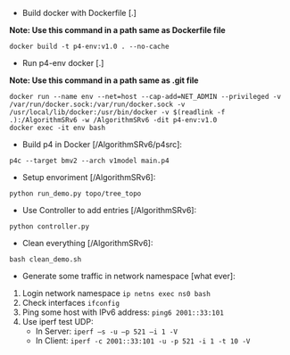 - Build docker with Dockerfile [.]

**Note: Use this command in a path same as Dockerfile file**
```
docker build -t p4-env:v1.0 . --no-cache
```
- Run p4-env docker [.]

**Note: Use this command in a path same as .git file**
```
docker run --name env --net=host --cap-add=NET_ADMIN --privileged -v /var/run/docker.sock:/var/run/docker.sock -v /usr/local/lib/docker:/usr/bin/docker -v $(readlink -f .):/AlgorithmSRv6 -w /AlgorithmSRv6 -dit p4-env:v1.0
docker exec -it env bash
```
- Build p4 in Docker [/AlgorithmSRv6/p4src]:
```
p4c --target bmv2 --arch v1model main.p4
```
- Setup envoriment [/AlgorithmSRv6]:
```
python run_demo.py topo/tree_topo
```
- Use Controller to add entries [/AlgorithmSRv6]:
```
python controller.py
```
- Clean everything [/AlgorithmSRv6]:
```
bash clean_demo.sh
```
- Generate some traffic in network namespace [what ever]:
1. Login network namespace  `ip netns exec ns0 bash`
2. Check interfaces  `ifconfig`
3. Ping some host with IPv6 address: `ping6 2001::33:101`
4. Use iperf test UDP: 
    - In Server: `iperf –s -u –p 521 –i 1 -V`
    - In Client: `iperf -c 2001::33:101 -u -p 521 -i 1 -t 10 -V`
